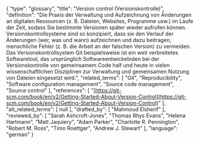 {
    "type": "glossary",
    "title": "Version control (Versionskontrolle)",
    "definition": "Die Praxis der Verwaltung und Aufzeichnung von Änderungen an digitalen Ressourcen (z. B. Dateien, Websites, Programme usw.) im Laufe der Zeit, sodass Sie bestimmte Versionen später wieder aufrufen können. Versionskontrollsysteme sind so konzipiert, dass sie den Verlauf der Änderungen (wer, was und wann) aufzeichnen und dazu beitragen, menschliche Fehler (z. B. die Arbeit an der falschen Version) zu vermeiden. Das Versionskontrollsystem Git beispielsweise ist ein weit verbreitetes Softwaretool, das ursprünglich Softwareentwickelnden bei der Versionskontrolle von gemeinsamem Code half und heute in vielen wissenschaftlichen Disziplinen zur Verwaltung und gemeinsamen Nutzung von Dateien eingesetzt wird.",
    "related_terms": [
        "Git",
        "Reproducibility",
        "Software configuration management",
        "Source code management",
        "Source control"
    ],
    "references": [
        "[https://git-scm.com/book/en/v2/Getting-Started-About-Version-Control](https://git-scm.com/book/en/v2/Getting-Started-About-Version-Control)"
    ],
    "alt_related_terms": [
        null
    ],
    "drafted_by": [
        "Mahmoud Elsherif"
    ],
    "reviewed_by": [
        "Sarah Ashcroft-Jones",
        "Thomas Rhys Evans",
        "Helena Hartmann",
        "Matt Jaquiery",
        "Adam Parker",
        "Charlotte R. Pennington",
        "Robert M. Ross",
        "Timo Roettger",
        "Andrew J. Stewart"
    ],
    "language": "german"
}